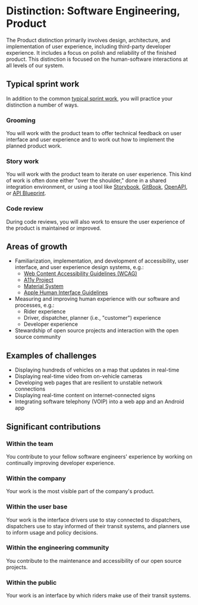 # Distinction: Software Engineering, Product

The Product distinction primarily involves design, architecture, and implementation of user experience, including third-party developer experience. It includes a focus on polish and reliability of the finished product. This distinction is focused on the human-software interactions at all levels of our system.

## Typical sprint work

In addition to the common [typical sprint work](Common.md#typical-sprint-work), you will practice your distinction a number of ways.


### Grooming

You will work with the product team to offer technical feedback on user interface and user experience and to work out how to implement the planned product work.

### Story work

You will work with the product team to iterate on user experience. This kind of work is often done either "over the shoulder," done in a shared integration environment, or using a tool like [Storybook](https://storybook.js.org/), [GitBook](https://www.gitbook.com/), [OpenAPI](https://swagger.io/docs/specification/about/), or [API Blueprint](https://apiblueprint.org/).

### Code review

During code reviews, you will also work to ensure the user experience of the product is maintained or improved.

## Areas of growth

* Familiarization, implementation, and development of accessibility, user interface, and user experience design systems, e.g.:
  * [Web Content Accessibility Guidelines (WCAG)](https://www.w3.org/WAI/standards-guidelines/wcag/)
  * [A11y Project](https://a11yproject.com/checklist.html)
  * [Material System](https://material.io/design/)
  * [Apple Human Interface Guidelines](https://developer.apple.com/design/)
* Measuring and improving human experience with our software and processes, e.g.:
  * Rider experience
  * Driver, dispatcher, planner (i.e., "customer") experience
  * Developer experience
* Stewardship of open source projects and interaction with the open source community

## Examples of challenges

* Displaying hundreds of vehicles on a map that updates in real-time
* Displaying real-time video from on-vehicle cameras
* Developing web pages that are resilient to unstable network connections
* Displaying real-time content on internet-connected signs
* Integrating software telephony (VOIP) into a web app and an Android app

## Significant contributions

### Within the team

You contribute to your fellow software engineers' experience by working on continually improving developer experience.

### Within the company

Your work is the most visible part of the company's product.

### Within the user base

Your work is the interface drivers use to stay connected to dispatchers, dispatchers use to stay informed of their transit systems, and planners use to inform usage and policy decisions.

### Within the engineering community

You contribute to the maintenance and accessibility of our open source projects.

### Within the public

Your work is an interface by which riders make use of their transit systems.
